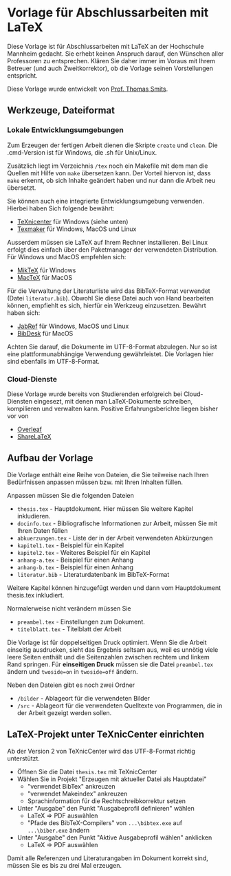 # Vorlage für Abschlussarbeiten mit LaTeX

Diese Vorlage ist für Abschlussarbeiten mit LaTeX an der Hochschule Mannheim gedacht. Sie erhebt keinen Anspruch darauf, den Wünschen aller Professoren zu entsprechen. Klären Sie daher immer im Voraus mit Ihrem Betreuer (und auch Zweitkorrektor), ob die Vorlage seinen Vorstellungen entspricht.

Diese Vorlage wurde entwickelt von [Prof. Thomas Smits](http://www.smits-net.de).

## Werkzeuge, Dateiformat

### Lokale Entwicklungsumgebungen

Zum Erzeugen der fertigen Arbeit dienen die Skripte `create` und `clean`. Die .cmd-Version ist für Windows, die .sh für Unix/Linux. 

Zusätzlich liegt im Verzeichnis `/tex` noch ein Makefile mit dem man die Quellen mit Hilfe von `make` übersetzen kann. Der Vorteil hiervon ist, dass `make` erkennt, ob sich Inhalte geändert haben und nur dann die Arbeit neu übersetzt.

Sie können auch eine integrierte Entwicklungsumgebung verwenden. Hierbei haben Sich folgende bewährt:

  * [TeXnicenter](http://www.texniccenter.org/) für Windows (siehe unten)
  * [Texmaker](http://www.xm1math.net/texmaker/) für Windows, MacOS und Linux
 
Ausserdem müssen sie LaTeX auf Ihrem Rechner installieren. Bei Linux erfolgt dies einfach über den Paketmanager der verwendeten Distribution. Für Windows und MacOS empfehlen sich:

  * [MikTeX](http://miktex.org/) für Windows
  * [MacTeX](http://tug.org/mactex/) für MacOS

Für die Verwaltung der Literaturliste wird das BibTeX-Format verwendet (Datei `literatur.bib`). Obwohl Sie diese Datei auch von Hand bearbeiten können, empfiehlt es sich, hierfür ein Werkzeug einzusetzen. Bewährt haben sich:

  * [JabRef](http://jabref.sourceforge.net/) für Windows, MacOS und Linux
  * [BibDesk](http://bibdesk.sourceforge.net/) für MacOS
  
Achten Sie darauf, die Dokumente im UTF-8-Format abzulegen. Nur so ist eine plattformunabhängige Verwendung gewährleistet. Die Vorlagen hier sind ebenfalls im UTF-8-Format.

### Cloud-Dienste

Diese Vorlage wurde bereits von Studierenden erfolgreich bei Cloud-Diensten eingesezt, mit denen man LaTeX-Dokumente schreiben, kompilieren und verwalten kann. Positive Erfahrungsberichte liegen bisher vor von

  * [Overleaf](https://www.overleaf.com)
  * [ShareLaTeX](https://www.sharelatex.com)

## Aufbau der Vorlage

Die Vorlage enthält eine Reihe von Dateien, die Sie teilweise nach Ihren Bedürfnissen anpassen müssen bzw. mit Ihren Inhalten füllen.

Anpassen müssen Sie die folgenden Dateien

  * `thesis.tex` - Hauptdokument. Hier müssen Sie weitere Kapitel inkludieren.
  * `docinfo.tex` - Bibliografische Informationen zur Arbeit, müssen Sie mit Ihren Daten füllen
  * `abkuerzungen.tex` - Liste der in der Arbeit verwendeten Abkürzungen
  * `kapitel1.tex` - Beispiel für ein Kapitel
  * `kapitel2.tex` - Weiteres Beispiel für ein Kapitel
  * `anhang-a.tex` - Beispiel für einen Anhang
  * `anhang-b.tex` - Beispiel für einen Anhang
  * `literatur.bib` - Literaturdatenbank im BibTeX-Format

Weitere Kapitel können hinzugefügt werden und dann vom Hauptdokument thesis.tex inkludiert.
  
Normalerweise nicht verändern müssen Sie
  
  * `preambel.tex` - Einstellungen zum Dokument.
  * `titelblatt.tex` - Titelblatt der Arbeit

Die Vorlage ist für doppelseitigen Druck optimiert. Wenn Sie die Arbeit einseitig ausdrucken, sieht das Ergebnis seltsam aus, weil es unnötig viele leere Seiten enthält und die Seitenzahlen zwischen rechtem und linkem Rand springen. Für **einseitigen Druck** müssen sie die Datei `preambel.tex` ändern und `twoside=on` in `twoside=off` ändern.

Neben den Dateien gibt es noch zwei Ordner

  * `/bilder` - Ablageort für die verwendeten Bilder
  * `/src` - Ablageort für die verwendeten Quelltexte von Programmen, die in der Arbeit gezeigt werden sollen.


## LaTeX-Projekt unter TeXnicCenter einrichten

Ab der Version 2 von TeXnicCenter wird das UTF-8-Format richtig unterstützt.

  * Öffnen Sie die Datei `thesis.tex` mit TeXnicCenter
  * Wählen Sie in Projekt "Erzeugen mit aktueller Datei als Hauptdatei"
    * "verwendet BibTex" ankreuzen
    * "verwendet Makeindex" ankreuzen
    * Sprachinformation für die Rechtschreibkorrektur setzen
  * Unter "Ausgabe" den Punkt "Ausgabeprofil definieren" wählen
    * LaTeX => PDF auswählen
    * "Pfade des BibTeX-Compilers" von `...\bibtex.exe` auf `...\biber.exe` ändern
  * Unter "Ausgabe" den Punkt "Aktive Ausgabeprofil wählen" anklicken
    * LaTeX => PDF auswählen

Damit alle Referenzen und Literaturangaben im Dokument korrekt sind, müssen Sie es bis zu drei Mal erzeugen.
